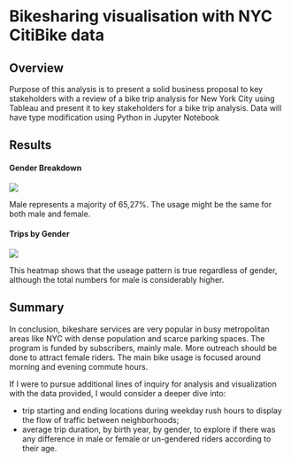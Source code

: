 # Bikesharing visualisation with NYC CitiBike data

## Overview
Purpose of this analysis is to present a solid business proposal to key stakeholders with a review of a bike trip analysis for New York City using Tableau and present it to key stakeholders for a bike trip analysis. Data will have type modification using Python in Jupyter Notebook

## Results
#### Gender Breakdown
![](https://github.com/echoqshen/bikesharing/blob/main/gender%20breakdown.png)

Male represents a majority of 65,27%. The usage might be the same for both male and female.

#### Trips by Gender
![](https://github.com/echoqshen/bikesharing/blob/main/Trips%20by%20gender%20wkday%20per%20hour.png)

This heatmap shows that the useage pattern is true regardless of gender, although the total numbers for male is considerably higher.

## Summary
In conclusion, bikeshare services are very popular in busy metropolitan areas like NYC with dense population and scarce parking spaces. The program is funded by subscribers, mainly male. More outreach should be done to attract female riders. The main bike usage is focused around morning and evening commute hours.

If I were to pursue additional lines of inquiry for analysis and visualization with the data provided, I would consider a deeper dive into:

* trip starting and ending locations during weekday rush hours to display the flow of traffic between neighborhoods;
* average trip duration, by birth year, by gender, to explore if there was any difference in male or female or un-gendered riders according to their age.
